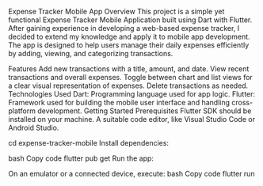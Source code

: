 Expense Tracker Mobile App
Overview
This project is a simple yet functional Expense Tracker Mobile Application built using Dart with Flutter. After gaining experience in developing a web-based expense tracker, I decided to extend my knowledge and apply it to mobile app development. The app is designed to help users manage their daily expenses efficiently by adding, viewing, and categorizing transactions.

Features
Add new transactions with a title, amount, and date.
View recent transactions and overall expenses.
Toggle between chart and list views for a clear visual representation of expenses.
Delete transactions as needed.
Technologies Used
Dart: Programming language used for app logic.
Flutter: Framework used for building the mobile user interface and handling cross-platform development.
Getting Started
Prerequisites
Flutter SDK should be installed on your machine.
A suitable code editor, like Visual Studio Code or Android Studio.

cd expense-tracker-mobile
Install dependencies:

bash
Copy code
flutter pub get
Run the app:

On an emulator or a connected device, execute:
bash
Copy code
flutter run
